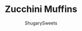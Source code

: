 ---
layout: ../../layouts/MarkdownPostLayout.astro
title: Zucchini Muffins
author: ShugarySweets
pubDate: 2019-01-15
description: "I&#x27;ve got a freezer full of these Zucchini Muffins. Try them and you&#x27;ll understand why they will become your new family favorite! Easy to make, moist texture, and a hint of cinnamon and allspice."
image_url: https://www.shugarysweets.com/wp-content/uploads/2015/08/zucchini-muffins-facebook.jpg
tags: ["Muffins","American"]
calories: 169
protein: 3
carbohydrates: 24
fats: 7
fiber: 1
ingredients: ["2 cups finely shredded zucchini","1/3 cup vegetable oil","1/4 cup unsalted butter, melted","1/4 cup milk ","2 teaspoons vanilla extract","2 large eggs","3 cups all-purpose flour","1 cup light brown sugar, packed","2 teaspoons baking powder","2 teaspoons cinnamon","1 teaspoon kosher salt","1/2 teaspoon allspice"]
serves: 18
time: "25 minutes"
prepTime: "10 minutes"
instructions: ["Preheat oven to 400F. Spray a 12 cup muffin tin with baking spray. Set aside.","In a large bowl, combine zucchini, oil, melted butter, milk and vanilla. Whisk in eggs. Add flour, sugar, baking powder, cinnamon, salt and allspice. Mix until well blended.","Using a large scoop, fill muffin tins about 2/3 full. Bake for 12-14 minutes, until a toothpick comes out clean. Remove from pan and cool on wire rack."]
nutrition: ["169 calories","24 grams carbohydrates","25 milligrams cholesterol","7 grams fat","1 grams fiber","3 grams protein","2 grams saturated fat","124 milligrams sodium","9 grams sugar","0 grams trans fat","4 grams unsaturated fat"]
---